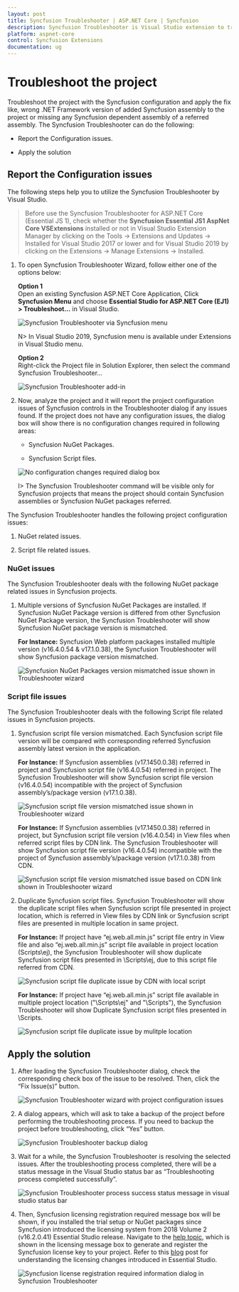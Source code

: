 ```yaml
---
layout: post
title: Syncfusion Troubleshooter | ASP.NET Core | Syncfusion
description: Syncfusion Troubleshooter is Visual Studio extension to troubleshoot the configuration issues in Syncfusion assembly reference, webconfig entries in projects.
platform: aspnet-core
control: Syncfusion Extensions
documentation: ug
---
```


# Troubleshoot the project

Troubleshoot the project with the Syncfusion configuration and apply the fix like, wrong .NET Framework version of added Syncfusion assembly to the project or missing any Syncfusion dependent assembly of a referred assembly. The Syncfusion Troubleshooter can do the following:

* Report the Configuration issues.  

* Apply the solution

## Report the Configuration issues

The following steps help you to utilize the Syncfusion Troubleshooter by Visual Studio. 

> Before use the Syncfusion Troubleshooter for ASP.NET Core (Essential JS 1), check whether the **Syncfusion Essential JS1 AspNet Core VSExtensions** installed or not in Visual Studio Extension Manager by clicking on the Tools -> Extensions and Updates -> Installed for Visual Studio 2017 or lower and for Visual Studio 2019 by clicking on the Extensions -> Manage Extensions -> Installed. 

1. To open Syncfusion Troubleshooter Wizard, follow either one of the options below: 
   
   **Option 1**  
   Open an existing Syncfusion ASP.NET Core Application, Click **Syncfusion Menu** and choose **Essential Studio for ASP.NET Core (EJ1) > Troubleshoot…** in Visual Studio.

   ![Syncfusion Troubleshooter via Syncfusion menu](SyncfusionTroubleshooter_images/Syncfusion_Menu_Troubleshooter.png)

   N> In Visual Studio 2019, Syncfusion menu is available under Extensions in Visual Studio menu.

   **Option 2**  
   Right-click the Project file in Solution Explorer, then select the command Syncfusion Troubleshooter…

   ![Syncfusion Troubleshooter add-in](SyncfusionTroubleshooter_images/SyncfusionTroubleshooter-img1.png)

2. Now, analyze the project and it will report the project configuration issues of Syncfusion controls in the Troubleshooter dialog if any issues found. If the project does not have any configuration issues, the dialog box will show there is no configuration changes required in following areas:

    * Syncfusion NuGet Packages. 

    * Syncfusion Script files.

   ![No configuration changes required dialog box](SyncfusionTroubleshooter_images/SyncfusionTroubleshooter-img2.png)

   I> The Syncfusion Troubleshooter command will be visible only for Syncfusion projects that means the project should contain Syncfusion assemblies or Syncfusion NuGet packages referred.

The Syncfusion Troubleshooter handles the following project configuration issues: 

1. NuGet related issues.

2. Script file related issues.

### NuGet issues

The Syncfusion Troubleshooter deals with the following NuGet package related issues in Syncfusion projects. 

1. Multiple versions of Syncfusion NuGet Packages are installed. If Syncfusion NuGet Package version is differed from other Syncfusion NuGet Package version, the Syncfusion Troubleshooter will show Syncfusion NuGet package version is mismatched. 

   **For Instance:** Syncfusion Web platform packages installed multiple version (v16.4.0.54 & v17.1.0.38), the Syncfusion Troubleshooter will show Syncfusion package version mismatched.
 
   ![Syncfusion NuGet Packages version mismatched issue shown in Troubleshooter wizard](SyncfusionTroubleshooter_images/SyncfusionTroubleshooter-img3.png)

### Script file issues

The Syncfusion Troubleshooter deals with the following Script file related issues in Syncfusion projects. 

1. Syncfusion script file version mismatched. Each Syncfusion script file version will be compared with corresponding referred Syncfusion assembly latest version in the application. 

   **For Instance:** If Syncfusion assemblies (v17.1450.0.38) referred in project and Syncfusion script file (v16.4.0.54) referred in project. The Syncfusion Troubleshooter will show Syncfusion script file version (v16.4.0.54) incompatible with the project of Syncfusion assembly’s/package version (v17.1.0.38).
 
   ![Syncfusion script file version mismatched issue shown in Troubleshooter wizard](SyncfusionTroubleshooter_images/SyncfusionTroubleshooter-img5.png)

   **For Instance:** If Syncfusion assemblies (v17.1450.0.38) referred in project, but Syncfusion script file version (v16.4.0.54) in View files when referred script files by CDN link. The Syncfusion Troubleshooter will show Syncfusion script file version (v16.4.0.54) incompatible with the project of Syncfusion assembly’s/package version (v17.1.0.38) from CDN.

   ![Syncfusion script file version mismatched issue based on CDN link shown in Troubleshooter wizard](SyncfusionTroubleshooter_images/SyncfusionTroubleshooter-img6.png)

2. Duplicate Syncfusion script files. Syncfusion Troubleshooter will show the duplicate script files when Syncfusion script file presented in project location, which is referred in View files by CDN link or Syncfusion script files are presented in multiple location in same project.

   **For Instance:** If project have “ej.web.all.min.js” script file entry in View file and also “ej.web.all.min.js” script file available in project location (Scripts\ej), the Syncfusion Troubleshooter will show duplicate Syncfusion script files presented in \Scripts\ej, due to this script file referred from CDN.
  
   ![Syncfusion script file duplicate issue by CDN with local script](SyncfusionTroubleshooter_images/SyncfusionTroubleshooter-img7.png)

   **For Instance:** If project have “ej.web.all.min.js” script file available in multiple project location ("\Scripts\ej\" and "\Scripts\"), the Syncfusion Troubleshooter will show Duplicate Syncfusion script files presented in \Scripts.
  
   ![Syncfusion script file duplicate issue by mulitple location ](SyncfusionTroubleshooter_images/SyncfusionTroubleshooter-img8.png)

## Apply the solution

1. After loading the Syncfusion Troubleshooter dialog, check the corresponding check box of the issue to be resolved. Then, click the “Fix Issue(s)” button. 

   ![Syncfusion Troubleshooter wizard with project configuration issues](SyncfusionTroubleshooter_images/SyncfusionTroubleshooter-img9.png)

2. A dialog appears, which will ask to take a backup of the project before performing the troubleshooting process. If you need to backup the project before troubleshooting, click “Yes” button. 

   ![Syncfusion Troubleshooter backup dialog](SyncfusionTroubleshooter_images/SyncfusionTroubleshooter-img10.jpeg)

3. Wait for a while, the Syncfusion Troubleshooter is resolving the selected issues. After the troubleshooting process completed, there will be a status message in the Visual Studio status bar as “Troubleshooting process completed successfully”.

   ![Syncfusion Troubleshooter process success status message in visual studio status bar](SyncfusionTroubleshooter_images/SyncfusionTroubleshooter-img11.jpeg)

4. Then, Syncfusion licensing registration required message box will be shown, if you installed the trial setup or NuGet packages since Syncfusion introduced the licensing system from 2018 Volume 2 (v16.2.0.41) Essential Studio release. Navigate to the  [help topic](https://help.syncfusion.com/common/essential-studio/licensing/overview#how-to-generate-syncfusion-license-key), which is shown in the licensing message box to generate and register the Syncfusion license key to your project. Refer to this [blog](https://blog.syncfusion.com/post/Whats-New-in-2018-Volume-2-Licensing-Changes-in-the-1620x-Version-of-Essential-Studio.aspx) post for understanding the licensing changes introduced in Essential Studio.   

   ![Syncfusion license registration required information dialog in Syncfusion Troubleshooter](SyncfusionTroubleshooter_images/SyncfusionTroubleshooter-img12.jpeg)